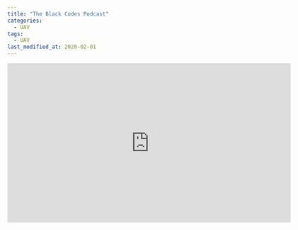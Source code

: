 ```yaml
---
title: "The Black Codes Podcast"
categories:
  - UAV
tags:
  - UAV
last_modified_at: 2020-02-01
---
```


<iframe width="640" height="359" src="https://www.youtube.com/embed/5d3nrhzPOUo" frameborder="0" allowfullscreen></iframe>

